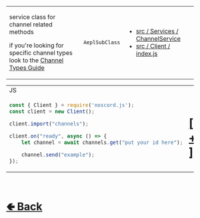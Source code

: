 <table>
<tr><td>

service class for channel related methods

if you're looking for specific channel types look to the [Channel Types Guide](https://github.com/shysolocup/wiki/noscord.js/Channel-Types-Guide)
</td><td> 

`AeplSubClass`

</td><td>

- [src / Services / ChannelService](https://github.com/shysolocup/noscord.js/tree/main/src/Services/ChannelService)
- [src / Client / index.js](https://github.com/shysolocup/noscord.js/blob/main/src/Client/index.js)

</td></tr>

</table>

<table>

<tr><td> JS </td></tr>
<tr><td>

```js
const { Client } = require('noscord.js');                
const client = new Client();

client.import("channels");

client.on("ready", async () => {
    let channel = await channels.get("put your id here");

    channel.send("example");
});
```

</td><td>

# [[ + ]](https://github.com/shysolocup/noscord.js/wiki/ChannelService-Elements)

</td></tr>
</table>

<br> <h1> [🢀 Back](https://github.com/shysolocup/noscord.js/wiki/Client) </h1>